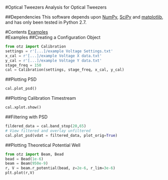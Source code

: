 #Optical Tweezers
Analysis for Optical Tweezers

##Dependencies
This software depends upon [NumPy](http://numpy.org), [SciPy](http://scipy.org) and [matplotlib](http://matplotlib.org/), and has
only been tested in Python 2.7.

#Contents
[Examples](#examples)<br />
<a name="examples" />
#Examples
##Creating a Configuration Object
```python
from otz import Calibration
settings = r'[...]/example Voltage Settings.txt'
x_cal = r'[...]/example Voltage X data.txt'
y_cal = r'[...]/example Voltage Y data.txt'
stage_freq = 150
cal = Calibration(settings, stage_freq, x_cal, y_cal)
```

##Plotting PSD
```python
cal.plot_psd()
```

##Plotting Calibration Timestream
```python
cal.xplot.show()
```

##Filtering with PSD
```python
fildered_data = cal.band_stop(20,65)
# View filtered and overlay unfiltered
cal.plot_psd(vdat = filtered_data, plot_orig=True)
```

##Plotting Theoretical Potential Well
```python
from otz import Beam, Bead
bead = Bead(1e-6)
beam = Beam(950e-9)
r, V = beam.r_potential(bead, z=2e-6, r_lim=3e-6)
plt.plot(r,V)
```
